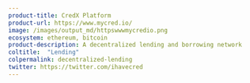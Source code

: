 ```yaml
---
product-title: CredX Platform
product-url: https://www.mycred.io/
image: /images/output_md/httpswwwmycredio.png
ecosystem: ethereum, bitcoin
product-description: A decentralized lending and borrowing network
coltitle:  "Lending"
colpermalink: decentralized-lending
twitter: https://twitter.com/ihavecred
---
```

